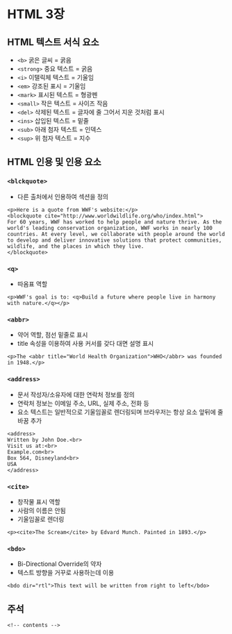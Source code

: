# HTML 3장
## HTML 텍스트 서식 요소
- `<b>` 굵은 글씨 = 굵음
- `<strong>` 중요 텍스트 = 굵음
- `<i>` 이탤릭체 텍스트 = 기울임
- `<em>` 강조된 표시 = 기울임
- `<mark>` 표시된 텍스트 = 형광펜
- `<small>` 작은 텍스트 = 사이즈 작음
- `<del>` 삭제된 텍스트 = 글자에 줄 그어서 지운 것처럼 표시
- `<ins>` 삽입된 텍스트 = 밑줄
- `<sub>` 아래 첨자 텍스트 = 인덱스
- `<sup>` 위 첨자 텍스트 = 지수

## HTML 인용 및 인용 요소
### `<blckquote>`
- 다른 출처에서 인용하여 섹션을 정의
```
<p>Here is a quote from WWF's website:</p>
<blockquote cite="http://www.worldwildlife.org/who/index.html">
For 60 years, WWF has worked to help people and nature thrive. As the world's leading conservation organization, WWF works in nearly 100 countries. At every level, we collaborate with people around the world to develop and deliver innovative solutions that protect communities, wildlife, and the places in which they live.
</blockquote>
```

### `<q>`
- 따옴표 역할
```
<p>WWF's goal is to: <q>Build a future where people live in harmony with nature.</q></p>
```

### `<abbr>`
- 약어 역할, 점선 밑줄로 표시
- title 속성을 이용하여 사용 커서를 갖다 대면 설명 표시
```
<p>The <abbr title="World Health Organization">WHO</abbr> was founded in 1948.</p>
```

### `<address>`
- 문서 작성자/소유자에 대한 연락처 정보를 정의
- 연락처 정보는 이메일 주소, URL, 실제 주소, 전화 등
- 요소 텍스트는 일반적으로 기울임꼴로 렌더링되며 브라우저는 항상 요소 앞뒤에 줄 바꿈 추가
```
<address>
Written by John Doe.<br>
Visit us at:<br>
Example.com<br>
Box 564, Disneyland<br>
USA
</address>
```

### `<cite>`
- 창작물 표시 역할
- 사람의 이름은 안됨
- 기울임꼴로 렌더링
```
<p><cite>The Scream</cite> by Edvard Munch. Painted in 1893.</p>
```

### `<bdo>`
- Bi-Directional Override의 약자
- 텍스트 방향을 거꾸로 사용하는데 이용
```
<bdo dir="rtl">This text will be written from right to left</bdo>
```

## 주석
`<!-- contents -->`
